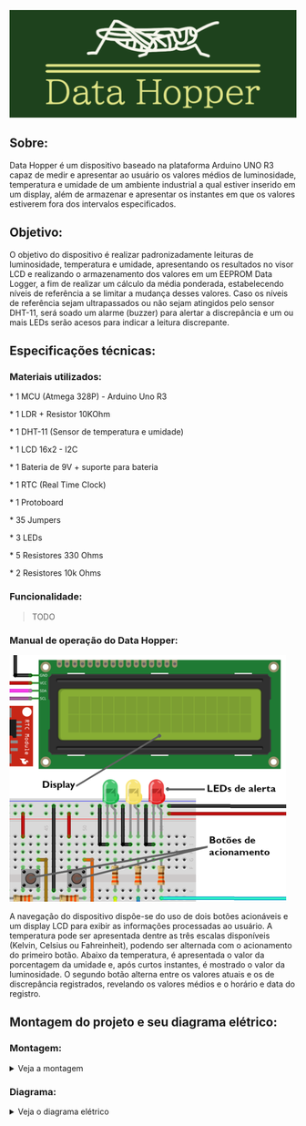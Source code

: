 ![Data_Hopper](doc/Data_Hopper.png)

## Sobre:
Data Hopper é um dispositivo baseado na plataforma Arduino UNO R3 capaz de medir e apresentar ao usuário os valores médios de luminosidade, temperatura e umidade de um ambiente industrial a qual estiver inserido em um display, além de armazenar e apresentar os instantes em que os valores estiverem fora dos intervalos especificados.

## Objetivo:
O objetivo do dispositivo é realizar padronizadamente leituras de luminosidade, temperatura e umidade, apresentando os resultados no visor LCD e realizando o armazenamento dos valores em um EEPROM Data Logger, a fim de realizar um cálculo da média ponderada, estabelecendo níveis de referência a se limitar a mudança desses valores. Caso os níveis de referência sejam ultrapassados ou não sejam atingidos pelo sensor DHT-11, será soado um alarme (buzzer) para alertar a discrepância e um ou mais LEDs serão acesos para indicar a leitura discrepante.

## Especificações técnicas:
### Materiais utilizados:
\* 1 MCU (Atmega 328P) - Arduino Uno R3

\* 1 LDR + Resistor 10KOhm

\* 1 DHT-11 (Sensor de temperatura e umidade)

\* 1 LCD 16x2 - I2C

\* 1 Bateria de 9V + suporte para bateria

\* 1 RTC (Real Time Clock)

\* 1 Protoboard

\* 35 Jumpers

\* 3 LEDs

\* 5 Resistores 330 Ohms 

\* 2 Resistores 10k Ohms 

### Funcionalidade:
>TODO

### Manual de operação do Data Hopper:
![Manual](doc/Manual.png)

A navegação do dispositivo dispõe-se do uso de dois botões acionáveis e um display LCD para exibir as informações processadas ao usuário. A temperatura pode ser apresentada dentre as três escalas disponíveis (Kelvin, Celsius ou Fahreinheit), podendo ser alternada com o acionamento do primeiro botão. Abaixo da temperatura, é apresentada o valor da porcentagem da umidade e, após curtos instantes, é mostrado o valor da luminosidade. O segundo botão alterna entre os valores atuais e os de discrepância registrados, revelando os valores médios e o horário e data do registro.

## Montagem do projeto e seu diagrama elétrico:

### Montagem:

<details>
<summary>Veja a montagem</summary>

![Montagem](doc/Montagem.png)

</details>

### Diagrama:

<details>
<summary>Veja o diagrama elétrico</summary>

![Diagrama](doc/Diagrama.jpg)

</details>


